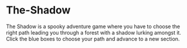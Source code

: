 # The-Shadow
The Shadow is a spooky adventure game where you have to choose the right path leading you through a forest with a shadow lurking amongst it. Click the blue boxes to choose your path and advance to a new section.
